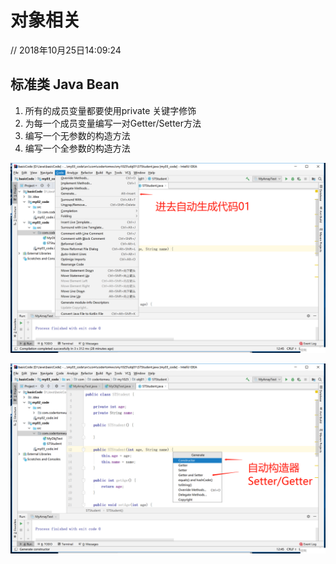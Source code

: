# 对象相关



// 2018年10月25日14:09:24



## 标准类 Java Bean



1. 所有的成员变量都要使用private 关键字修饰
2. 为每一个成员变量编写一对Getter/Setter方法
3. 编写一个无参数的构造方法
4. 编写一个全参数的构造方法





![myobj_01](images/myobj_01.png)

![myobj_02](images/myobj_02.png)